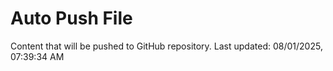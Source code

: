 # Auto Push File

Content that will be pushed to GitHub repository.
Last updated: 08/01/2025, 07:39:34 AM